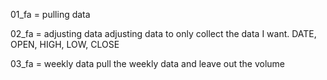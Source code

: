 01_fa = pulling data

02_fa = adjusting data
  adjusting data to only collect the data I want.
    DATE, OPEN, HIGH, LOW, CLOSE

03_fa = weekly data
  pull the weekly data and leave out the volume
  